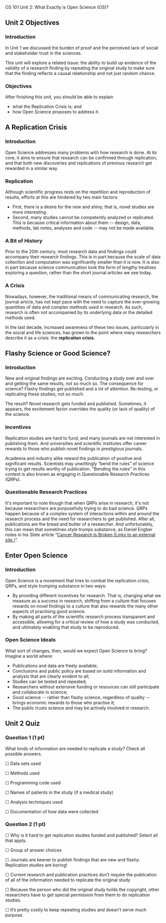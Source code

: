 ﻿OS 101 Unit 2: What Exactly is Open Science (OS)?

## Unit 2 Objectives

### Introduction

In Unit 1 we discussed the burden of proof and the perceived lack of social and stakeholder trust in the sciences.  

This unit will explore a related issue: the ability to build up evidence of the validity of a research finding by repeating the original study to make sure that the finding reflects a causal relationship and not just random chance.  

### Objectives

After finishing this unit, you should be able to explain

-   what the Replication Crisis is; and
-   how Open Science proposes to address it.

## A Replication Crisis

### Introduction

Open Science addresses many problems with how research is done. At its core, it aims to ensure that research can be confirmed through replication, and that both new discoveries and replications of previous research get rewarded in a similar way.

### Replication

Although scientific progress rests on the repetition and reproduction of results, efforts at this are hindered by two main factors:

-   First, there is a desire for the new and shiny; that is, novel studies are more interesting.
-   Second, many studies cannot be competently analyzed or replicated. This is because critical information about them -- design, data, methods, lab notes, analyses and code -- may not be made available.

### A Bit of History

Prior to the 20th century, most research data and findings could accompany their research findings. This is in part because the scale of data collection and computation was significantly smaller than it is now. It is also in part because science communication took the form of lengthy treatises exploring a question, rather than the short journal articles we see today.

### A Crisis

Nowadays, however, the traditional means of communicating research, the journal article, has not kept pace with the need to capture the ever-growing quantities of data and complex methods used in research. As such, research is often not accompanied by its underlying data or the detailed methods used.

In the last decade, increased awareness of these two issues, particularly in the social and life sciences, has grown to the point where many researchers describe it as a crisis: the **replication crisis**.

## Flashy Science or Good Science?

### Introduction

New and original findings are exciting. Conducting a study over and over and getting the same results, not so much so. The consequence for science? Flashy findings get published and a lot of attention. Re-testing, or replicating these studies, not so much.

The result? Novel research gets funded and published. Sometimes, it appears, the excitement factor overrides the quality (or lack of quality) of the science.

### Incentives

Replication studies are hard to fund, and many journals are not interested in publishing them. And universities and scientific institutes offer career rewards to those who publish novel findings in prestigious journals.

Academia and industry alike reward the publication of positive and significant results. Scientists may unwittingly “bend the rules” of science trying to get results worthy of publication. "Bending the rules" in this context is also known as engaging in Questionable Research Practices (QRPs).

### Questionable Research Practices

It's important to note though that when QRPs arise in research, it's not because researchers are purposefully trying to do bad science. QRPs happen because of a complex system of interactions within and around the research process and the need for researchers to get published. After all, publications are the bread and butter of a researcher. And unfortunately, this can mean that sometimes style trumps substance, as Daniel Engber notes in his _Slate_ article “[Cancer Research Is Broken (Links to an external site.)](http://www.slate.com/articles/health_and_science/future_tense/2016/04/biomedicine_facing_a_worse_replication_crisis_than_the_one_plaguing_psychology.html)”.

## Enter Open Science

### Introduction

Open Science is a movement that tries to combat the replication crisis, QRPs, and style trumping substance in two ways:

-   By providing different incentives for research. That is, changing what we measure as a success in research, shifting from a culture that focuses rewards on novel findings to a culture that also rewards the many other aspects of practising good science.
-   By making all parts of the scientific research process transparent and accessible, allowing for a critical review of how a study was conducted, and ultimately enabling that study to be reproduced.

### Open Science Ideals

What sort of changes, then, would we expect Open Science to bring? Imagine a world where:

-   Publications and data are freely available;
-   Conclusions and public policy are based on solid information and analysis that are clearly evident to all;
-   Studies can be tested and repeated;
-   Researchers without extensive funding or resources can still participate and collaborate in science;
-   Good science -- rather than flashy science, regardless of quality -- brings economic rewards to those who practise it;
-   The public trusts science and may be actively involved in research.

## Unit 2 Quiz

### Question 1 (1 pt)

What kinds of information are needed to replicate a study? Check all possible answers.

☐ Data sets used

☐ Methods used

☐ Programming code used

☐ Names of patients in the study (if a medical study)

☐ Analysis techniques used

☐ Documentation of how data were collected

### Question 2 (1 pt)

☐ Why is it hard to get replication studies funded and published? Select all that apply.

☐ Group of answer choices

☐ Journals are keener to publish findings that are new and flashy. Replication studies are boring!

☐ Current research and publication practices don’t require the publication of all of the information needed to replicate the original study

☐ Because the person who did the original study holds the copyright, other researchers have to get special permission from them to do replication studies.

☐ It’s pretty costly to keep repeating studies and doesn’t serve much purpose.
